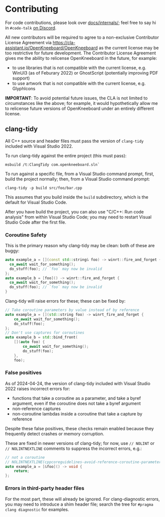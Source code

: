 # Contributing

For code contributions, please look over [docs/internals/](docs/internals/); feel free to say hi in `#code-talk` [on Discord](https://go.openkneeboard.com/discord).

All new contributors will be required to agree to a non-exclusive Contributor License Agreement via https://cla-assistant.io/OpenKneeboard/OpenKneeboard as the current license may be too restrictive for future development. The Contributor License Agreement gives me the ability to relicense OpenKneeboard in the future, for example:

* to use libraries that is not compatible with the current license, e.g. WinUI3 (as of Feburary 2022) or GhostScript (potentially improving PDF support)
* to use artwork that is not compatible with the current license, e.g. GlyphIcons

**IMPORTANT**: To avoid potential future issues, the CLA is not limited to circumstances like the above; for example, it would hypothetically allow me to relicense future versions of OpenKneeboard under an entirely different license.

## clang-tidy

All C++ source and header files must pass the version of `clang-tidy` included with Visual Studio 2022.

To run clang-tidy against the entire project (this must pass):

```
msbuild /t:ClangTidy com.openkneeboard.sln`
```

To run against a specific file, from a Visual Studio command prompt, first, build the project normally; then, from a Visual Studio command prompt:

```
clang-tidy -p build src/foo/bar.cpp
```

This assumes that you build inside the `build` subdirectory, which is the default for Visual Studio Code.

After you have build the project, you can also use "C/C++: Run code analysis" from within Visual Studio Code; you may need to restart Visual Studio Code after the first file.

### Coroutine Safety

This is the primary reason why clang-tidy may be clean: both of these are buggy:

```C++
auto example_a = [](const std::string& foo) -> winrt::fire_and_forget {
  co_await wait_for_something();
  do_stuff(foo); // `foo` may now be invalid
};
auto example_b = [foo]() -> winrt::fire_and_forget {
  co_await wait_for_something();
  do_stuff(foo); // `foo` may now be invalid
}
```

Clang-tidy will raise errors for these; these can be fixed by:

```C++
// Take coroutine parameters by value instead of by reference
auto example_a = [](std::string foo) -> winrt_fire_and_forget {
    co_await wait_for_something();
    do_stuff(foo);
};
// Don't use captures for coroutines
auto example_b = std::bind_front(
    [](auto foo) {
        co_await wait_for_something();
        do_stuff(foo);
    },
    foo);
```

### False positives

As of 2024-04-24, the version of clang-tidy included with Visual Studio 2022 raises incorrect errors for:

- functions that take a coroutine as a parameter, and take a byref argument, even if the coroutine does not take a byref argument
- non-reference captures
- non-coroutine lambdas inside a coroutine that take a capture by reference

Despite these false positives, these checks remain enabled because they frequently detect crashes or memory corruption.

These are fixed in newer versions of clang-tidy; for now, use `// NOLINT` or `// NOLINTNEXTLINE` comments to suppress the incorrect errors, e.g.:

```C++
// not a coroutine
// NOLINTNEXTLINE(cppcoreguidelines-avoid-reference-coroutine-parameters
auto example_a = [&foo]() -> void {
    return;
};
```

### Errors in third-party header files

For the most part, these will already be ignored. For clang-diagnostic errors, you may need to introduce a shim header file; search the tree for `#pragma clang diagnostic` for examples.
